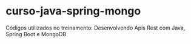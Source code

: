 # curso-java-spring-mongo
Códigos utilizados no treinamento: Desenvolvendo Apis Rest com Java, Spring Boot e MongoDB
